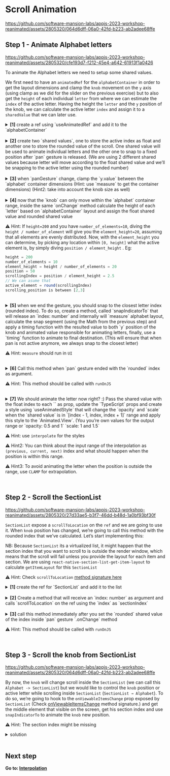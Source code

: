 # Scroll Animation

https://github.com/software-mansion-labs/appjs-2023-workshop-reanimated/assets/2805320/064d6dff-06a0-42fd-b223-ab2adee68ffe

## Step 1 - Animate Alphabet letters

https://github.com/software-mansion-labs/appjs-2023-workshop-reanimated/assets/2805320/cfe193d7-f212-45e4-a642-61913f1a0426

To animate the Alphabet letters we need to setup some shared values.

We first need to have an `animatedRef` for the `alphabetContainer` in order to get the layout dimensions and clamp the `knob` movement on the `y` axis (using clamp as we did for the slider on the previous exercise) but to also get the `height` of each individual `letter` from where we can estimate the `index` of the active letter. Having the height the `letter` and the `y` position of the knob, we can calculate the active letter `index` and assign it to a `sharedValue` that we can later use.

<details>
<summary>
  <b>[1]</b> create a ref using `useAnimatedRef` and add it to the `alphabetContainer`
</summary>

```jsx
const alphabetRef = useAnimatedRef<View>()
```

</details>
<br/>
<details>
<summary>
  <b>[2]</b> create two `shared values`, one to store the active index as float and another one to store the rounded value of the scroll. One shared value will be used to animate individual letters and the other one to snap to a fixed position after `pan` gesture is released. (We are using 2 different shared values because letter will move according to the float shared value and we’ll be snapping to the active letter using the rounded number)
</summary>

```jsx
// float value (used for animation)
const scrollableIndex = useSharedValue(0);
// rounded value (used to snap to position)
const activeScrollIndex = useSharedValue(0);
```

</details>
<br/>
<details>
<summary>
  <b>[3]</b> when `panGesture` change, clamp the `y.value` between the `alphabet` container dimensions  (Hint: use `measure` to get the container dimensions) (Hint2: take into account the knob size as well)
</summary>

```jsx
const alphabetLayout = measure(alphabetRef);
if (!alphabetLayout) {
  return;
}
y.value = clamp(
  (y.value += ev.changeY),
  alphabetLayout.y, // take into account the knob size
  alphabetLayout.height - layout.knobSize
);
```

</details>
<br/>
<details>
<summary>
  <b>[4]</b> now that the `knob` can only move within the `alphabet` container range, inside the same `onChange` method calculate the height of each `letter` based on `alphabetContainer` layout and assign the float shared value and rounded shared value

⚠️ Hint: If `height=200` and you have `number_of_elements=10`, diving the `height / number_of_element` will give you the `element_height=20`, assuming that all elements are evenly distributed. Now, with the `element_height` you can determine, by picking any location within `[0, height]` what the active element is, by simply diving `position / element_height` . Eg:

```jsx
height = 200
number_of_elements = 10
element_height = height / number_of_elements = 20
position = 50
scrollingIndex = position / element_height = 2.5
// We can asume that
active_element = round(scrollingIndex)
scrolling_position is between [2,3]
```

</summary>

```jsx
// This is snapTo by the same interval. This will snap to the nearest
// letter based on the knob position.
const snapBy =
  (alphabetLayout.height - layout.knobSize) / (alphabet.length - 1);

scrollableIndex.value = y.value / snapBy;
const snapToIndex = Math.round(scrollableIndex.value);

// Ensure that we don't trigger scroll to the same index.
if (snapToIndex === activeScrollIndex.value) {
  return;
}

// This is to avoid triggering scrolling to the same index.
activeScrollIndex.value = snapToIndex;
```

</details>
<br/>
<details>
<summary>
  <b>[5]</b> when we end the gesture, you should snap to the closest letter index (rounded index). To do so, create a method, called `snapIndicatorTo` that will release an `index: number` and internally will `measure` alphabet layout, calculate the snap segment (using the Math from the previous step) and apply a timing function with the resulted value to both `y` position of the knob and animated value responsible for animating letters, finally, use a `timing` function to animate to final destination. (This will ensure that when pan is not active anymore, we always snap to the closest letter)

⚠️ Hint: `measure` should run in `UI`

</summary>

```jsx
const snapIndicatorTo = (index: number) => {
  runOnUI(() => {
    if (scrollableIndex.value === index || isInteracting.value) {
      return;
    }

    const alphabetLayout = measure(alphabetRef);
    if (!alphabetLayout) {
      return;
    }
    const snapBy =
      (alphabetLayout.height - layout.knobSize) / (alphabet.length - 1);
    const snapTo = index * snapBy;
    y.value = withTiming(snapTo);
    scrollableIndex.value = withTiming(index);
  })();
};
```

</details>
<br/>
<details>
<summary>
  <b>[6]</b> Call this method when `pan` gesture ended with the `rounded` index as argument.

⚠️ Hint: This method should be called with `runOnJS`

</summary>

```jsx
.onEnd(() => {
  runOnJS(snapIndicatorTo)(activeScrollIndex.value)
})
```

</details>
<br/>
<details>
<summary>
  <b>[7]</b> We should animate the letter now right? :) Pass the shared value with the float index to each `<AlphabetLetter />` as prop, update the `TypeScript` props and create a style using `useAnimatedStyle` that will change the `opacity` and `scale` when the `shared value` is in `[index - 1, index, index + 1]` range and apply this style to the `Animated.View`. (You you’re own values for the output range or `opacity: 0.5 and 1` `scale: 1 and 1.5`

⚠️ Hint: use `interpolate` for the styles

⚠️ Hint2: You can think about the input range of the interpolation as `(previous, current, next)` index and what should happen when the position is within this range.

⚠️ Hint3: To avoid animating the letter when the position is outside the range, use `CLAMP` for extrapolation.

</summary>

```jsx
<AlphabetLetter
  // other props
  index={i}
  scrollableIndex={scrollableIndex}
/>

type AlphabetLetterProps = {
  // ...
  scrollableIndex: SharedValue<number>
}

const styles = useAnimatedStyle(() => {
  return {
    opacity: interpolate(
      scrollableIndex.value,
      [index - 1, index, index + 1],
      [0.5, 1, 0.5],
      Extrapolation.CLAMP,
    ),
    transform: [
      {
        scale: interpolate(
          scrollableIndex.value,
          [index - 2, index, index + 2],
          [1, 1.5, 1],
          Extrapolation.CLAMP,
        ),
      },
    ],
  }
})

<Animated.View
  style={[
    ...otherStyles
    styles
  ]}
>
```

</details>
<br/>

## Step 2 - Scroll the SectionList

https://github.com/software-mansion-labs/appjs-2023-workshop-reanimated/assets/2805320/27d33ae5-b3f7-46dd-b48d-1a0bf93bf30f

`SectionList` expose a `scrollToLocation` on the `ref` and we are going to use it. When `knob` position has changed, we’re going to call this method with the rounded index that we’ve calculated. Let’s start implementing this:

NB: Because `SectionList` its a virtualized list, it might happen that the section index that you want to scroll to is outside the render window, which means that the scroll will fail unless you provide the layout for each item and section. We are using `react-native-section-list-get-item-layout` to calculate `getItemLayout` for this `SectionList`

⚠️ Hint: Check `scrollToLocation` [method signature here](https://reactnative.dev/docs/sectionlist#scrolltolocation)

<details>
<summary>
  <b>[1]</b> create the ref for `SectionList` and add it to the list
</summary>

```jsx
const scrollViewRef = useRef<SectionList>(null)

<SectionList
  ref={scrollViewRef}
  // other props
/>
```

</details>
<br/>
<details>
<summary>
  <b>[2]</b> Create a method that will receive an `index: number` as argument and calls `scrollToLocation` on the ref using the `index` as `sectionIndex`
</summary>

```jsx
const scrollToLocation = (index: number) => {
  scrollViewRef.current?.scrollToLocation({
    itemIndex: 0,
    sectionIndex: index,
    animated: false,
  });
};
```

</details>
<br/>
<details>
<summary>
  <b>[3]</b> call this method immediately after you set the `rounded` shared value of the index inside `pan` gesture `.onChange` method

⚠️ Hint: This method should be called with `runOnJS`

</summary>

```jsx
runOnJS(scrollToLocation)(snapToIndex);
```

</details>
<br/>

## Step 3 - Scroll the knob from SectionList

https://github.com/software-mansion-labs/appjs-2023-workshop-reanimated/assets/2805320/064d6dff-06a0-42fd-b223-ab2adee68ffe

By now, the `knob` will change scroll inside the `SectionList` (we can call this `Alphabet -> SectionList`) but we would like to control the `knob` position or active letter while scrolling inside `SectionList` (`SectionList → Alphabet`). To do so, we’re going to hook to the `onViewableItemsChange` prop exposed by `SectionList` (Check [onViewableItemsChange](https://reactnative.dev/docs/sectionlist#onviewableitemschanged) method signature.) and get the middle element that visible on the screen, get his section index and use `snapIndicatorTo` to animate the `knob` new position.

⚠️ Hint: The section index might be missing

<details>
<summary>
  solution
</summary>

```jsx
onViewableItemsChanged={({ viewableItems }) => {
  const half = Math.floor(viewableItems.length / 2)
  const section = viewableItems[half]?.section
  if (!section) {
    return
  }
  const { index } = section as ContactSection
  snapIndicatorTo(index)
}}
```

</details>
<br/>

## Next step

**Go to: [Interpolation](../Interpolation/)**
